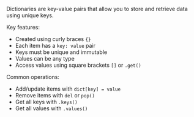 Dictionaries are key-value pairs that allow you to store and retrieve data using unique keys.

Key features:
- Created using curly braces `{}`
- Each item has a `key: value` pair
- Keys must be unique and immutable
- Values can be any type
- Access values using square brackets `[]` or `.get()`

Common operations:
- Add/update items with `dict[key] = value`
- Remove items with `del` or `pop()`
- Get all keys with `.keys()`
- Get all values with `.values()` 
